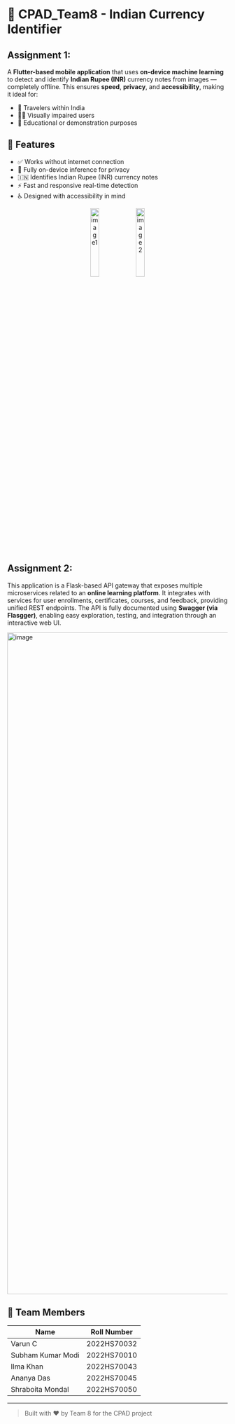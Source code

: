 # 💱 CPAD_Team8 - Indian Currency Identifier

## Assignment 1:
A **Flutter-based mobile application** that uses **on-device machine learning** to detect and identify **Indian Rupee (INR)** currency notes from images — completely offline. This ensures **speed**, **privacy**, and **accessibility**, making it ideal for:

- 🧳 Travelers within India  
- 🧑‍🦯 Visually impaired users  
- 🧪 Educational or demonstration purposes  

## 🚀 Features

- ✅ Works without internet connection  
- 🔐 Fully on-device inference for privacy  
- 🇮🇳 Identifies Indian Rupee (INR) currency notes  
- ⚡ Fast and responsive real-time detection  
- ♿ Designed with accessibility in mind

<p align="center">
    <img src="https://github.com/user-attachments/assets/c83719e5-fe1d-4991-b668-c0993497e5b8" alt="image1" width="20%" />
    <img src="https://github.com/user-attachments/assets/0387acdb-d899-41e8-9c23-fcc9481555ab" alt="image2" width="20%" />
</p>


## Assignment 2:
This application is a Flask-based API gateway that exposes multiple microservices related to an **online learning platform**. It integrates with services for user enrollments, certificates, courses, and feedback, providing unified REST endpoints. The API is fully documented using **Swagger (via Flasgger)**, enabling easy exploration, testing, and integration through an interactive web UI.

<img width="1510" alt="image" src="https://github.com/user-attachments/assets/c55ded56-90ee-42ec-ae42-e124eea74d08" />


## 👥 Team Members

| Name               | Roll Number     |
|--------------------|-----------------|
| Varun C            | 2022HS70032     |
| Subham Kumar Modi  | 2022HS70010     |
| Ilma Khan          | 2022HS70043     |
| Ananya Das         | 2022HS70045     |
| Shraboita Mondal   | 2022HS70050     |

---

> Built with ❤️ by Team 8 for the CPAD project
